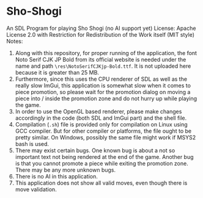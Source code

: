 # Sho-Shogi
An SDL Program for playing Sho Shogi (no AI support yet)
License: Apache License 2.0 with Restriction for Redistribution of the Work itself (MIT style)  
Notes:  
1. Along with this repository, for proper running of the application, the font Noto Serif CJK JP Bold from its official website is needed under the name and path `\res\NotoSerifCJKjp-Bold.ttf`. It is not uploaded here because it is greater than 25 MB.
2. Furthermore, since this uses the CPU renderer of SDL as well as the really slow ImGui, this application is somewhat slow when it comes to piece promotion, so please wait for the promotion dialog on moving a piece into / inside the promotion zone and do not hurry up while playing the game.
3. In order to use the OpenGL based renderer, please make changes accordingly in the code (both SDL and ImGui part) and the shell file.
4. Compilation (`.sh`) file is provided only for compilation on Linux using GCC compiler. But for other compiler or platforms, the file ought to be pretty similar. On Windows, possibly the same file might work if MSYS2 bash is used.
5. There may exist certain bugs. One known bug is about a not so important text not being rendered at the end of the game. Another bug is that you cannot promote a piece while exiting the promotion zone. There may be any more unknown bugs.
6. There is no AI in this application.
7. This application does not show all valid moves, even though there is move validation.
